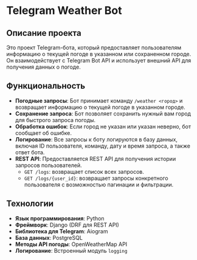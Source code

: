 # Telegram Weather Bot

## Описание проекта

Это проект Telegram-бота, который предоставляет пользователям информацию о текущей погоде в указанном или сохраненном городе. Он взаимодействует с Telegram Bot API и использует внешний API для получения данных о погоде.

## Функциональность

- **Погодные запросы**: Бот принимает команду `/weather <город>` и возвращает информацию о текущей погоде в указанном городе.
- **Сохранение запроса**: Бот позволяет сохранить нужный вам город для быстрого запроса погоды.
- **Обработка ошибок**: Если город не указан или указан неверно, бот сообщает об ошибке.
- **Логирование**: Все запросы к боту логируются в базу данных, включая ID пользователя, команду, дату и время запроса, а также ответ бота.
- **REST API**: Предоставляется REST API для получения истории запросов пользователей.
  - `GET /logs`: возвращает список всех запросов.
  - `GET /logs/{user_id}`: возвращает запросы конкретного пользователя с возможностью пагинации и фильтрации.

## Технологии

- **Язык программирования**: Python
- **Фреймворк**: Django (DRF для REST API)
- **Библиотека для Telegram**: Aiogram
- **База данных**: PostgreSQL
- **Методы API погоды**: OpenWeatherMap API
- **Логирование**: Встроенный модуль `logging`
